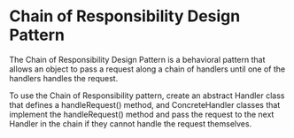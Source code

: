 # Chain of Responsibility Design Pattern

The Chain of Responsibility Design Pattern is a behavioral pattern that allows an object to pass a request along a chain of handlers until one of the handlers handles the request.

To use the Chain of Responsibility pattern, create an abstract Handler class that defines a handleRequest() method, and ConcreteHandler classes that implement the handleRequest() method and pass the request to the next Handler in the chain if they cannot handle the request themselves.